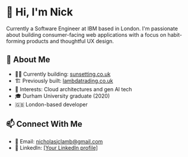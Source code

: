 # 👋 Hi, I'm Nick

Currently a Software Engineer at IBM based in London. I'm passionate about building consumer-facing web applications with a focus on habit-forming products and thoughtful UX design.

## 🚀 About Me

- 👨‍💻 Currently building: [sunsetting.co.uk](https://sunsetting.co.uk)
- 🏗️ Previously built: [lambdatrading.co.uk](https://lambdatrading.co.uk)
- 🌱 Interests: Cloud architectures and gen AI tech
- 🎓 Durham University graduate (2020)
- 🇬🇧 London-based developer

## 📫 Connect With Me

- 📧 Email: nicholasjclamb@gmail.com
- 🔗 LinkedIn: [[Your LinkedIn profile]](https://www.linkedin.com/in/nicklamb7/)
